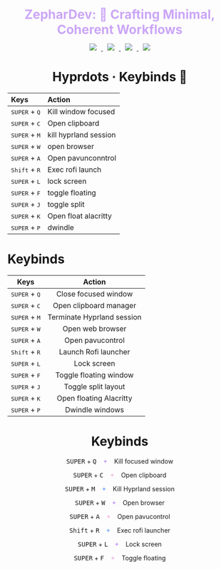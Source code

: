 <h1 align="center" style="color:#cba6f7; margin-bottom:0.2em;">
  ZepharDev: 🍁 Crafting Minimal, Coherent Workflows
</h1>

<p align="center">
  <a href="https://github.com/ZepharDev/hyprdots/stargazers">
    <img src="https://img.shields.io/github/stars/ZepharDev/hyprdots?color=cba6f7&style=for-the-badge&label=Stars&labelColor=1e1e2e&logo=github&logoColor=white" style="margin: 0 10px;">
  </a>
  <a href="https://github.com/ZepharDev/hyprdots/network/members">
    <img src="https://img.shields.io/github/forks/ZepharDev/hyprdots?color=cba6f7&style=for-the-badge&label=Forks&labelColor=1e1e2e&logo=github&logoColor=white" style="margin: 0 10px;">
  </a> <a href="https://github.com/ZepharDev/hyprdots/commits">
    <img src="https://img.shields.io/github/commit-activity/y/ZepharDev/hyprdots?color=eba0ac&style=for-the-badge&label=Commits&labelColor=1e1e2e&logo=git&logoColor=white" style="margin: 0 10px;"> </a>  <a href="https://github.com/ZepharDev/hyprdots/commits">
    <img src="https://img.shields.io/github/last-commit/ZepharDev/hyprdots?color=f9e2af&style=for-the-badge&label=Last%20Commit&labelColor=1e1e2e&logo=github&logoColor=white" style="margin: 0 10px;">
  </a>
</p>
<h1 align="center">Hyprdots · Keybinds 🍁</h1>


| Keys                                                 | Action                          |
| :--------------------------------------------------- | :------------------------------ |
| <kbd>SUPER</kbd> + <kbd>Q</kbd>                       | Kill window focused            |
| <kbd>SUPER</kbd> + <kbd>C</kbd>                       | Open clipboard           |
| <kbd>SUPER</kbd> + <kbd>M</kbd>                 | kill hyprland session           |
| <kbd>SUPER</kbd> + <kbd>W</kbd>                      | open browser                    |
| <kbd>SUPER</kbd> + <kbd>A</kbd>                      | Open pavunconntrol                    |
| <kbd>Shift</kbd> + <kbd>R</kbd>                    | Exec rofi launch              |
| <kbd>SUPER</kbd> + <kbd>L</kbd>                      | lock screen                     |
| <kbd>SUPER</kbd> + <kbd>F</kbd>                      | toggle floating              |
| <kbd>SUPER</kbd> + <kbd>J</kbd>                      | toggle split                     |
| <kbd>SUPER</kbd> + <kbd>K</kbd>                      |  Open float alacritty         |
| <kbd>SUPER</kbd> + <kbd>P</kbd>                      | dwindle                   |

# Keybinds

| Keys                         | Action                      |
|:----------------------------:|:---------------------------:|
| <kbd>SUPER</kbd> + <kbd>Q</kbd>  | Close focused window        |
| <kbd>SUPER</kbd> + <kbd>C</kbd>  | Open clipboard manager      |
| <kbd>SUPER</kbd> + <kbd>M</kbd>  | Terminate Hyprland session  |
| <kbd>SUPER</kbd> + <kbd>W</kbd>  | Open web browser            |
| <kbd>SUPER</kbd> + <kbd>A</kbd>  | Open pavucontrol            |
| <kbd>Shift</kbd> + <kbd>R</kbd>  | Launch Rofi launcher        |
| <kbd>SUPER</kbd> + <kbd>L</kbd>  | Lock screen                 |
| <kbd>SUPER</kbd> + <kbd>F</kbd>  | Toggle floating window      |
| <kbd>SUPER</kbd> + <kbd>J</kbd>  | Toggle split layout         |
| <kbd>SUPER</kbd> + <kbd>K</kbd>  | Open floating Alacritty     |
| <kbd>SUPER</kbd> + <kbd>P</kbd>  | Dwindle windows             |

<h1 align="center">Keybinds</h1>

<div align="center">

  <p>
    <kbd>SUPER</kbd> + <kbd>Q</kbd>
    <span style="color:#cba6f7; margin: 0 10px;">✦</span>
    Kill focused window
  </p>

  <p>
    <kbd>SUPER</kbd> + <kbd>C</kbd>
    <span style="color:#f5c2e7; margin: 0 10px;">✦</span>
    Open clipboard
  </p>

  <p>
    <kbd>SUPER</kbd> + <kbd>M</kbd>
    <span style="color:#89b4fa; margin: 0 10px;">✦</span>
    Kill Hyprland session
  </p>

  <p>
    <kbd>SUPER</kbd> + <kbd>W</kbd>
    <span style="color:#cba6f7; margin: 0 10px;">✦</span>
    Open browser
  </p>

  <p>
    <kbd>SUPER</kbd> + <kbd>A</kbd>
    <span style="color:#f5c2e7; margin: 0 10px;">✦</span>
    Open pavucontrol
  </p>

  <p>
    <kbd>Shift</kbd> + <kbd>R</kbd>
    <span style="color:#89b4fa; margin: 0 10px;">✦</span>
    Exec rofi launcher
  </p>

  <p>
    <kbd>SUPER</kbd> + <kbd>L</kbd>
    <span style="color:#cba6f7; margin: 0 10px;">✦</span>
    Lock screen
  </p>

  <p>
    <kbd>SUPER</kbd> + <kbd>F</kbd>
    <span style="color:#f5c2e7; margin: 0 10px;">✦</span>
    Toggle floating
  </p>

</div>